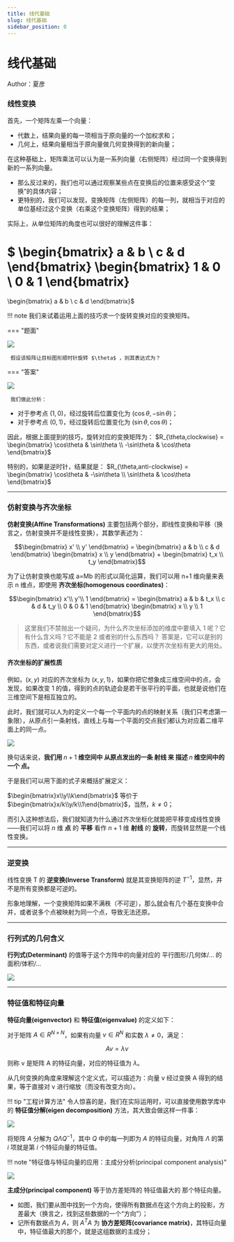 ```yaml
---
title: 线代基础
slug: 线代基础
sidebar_position: 0
---
```



# 线代基础

Author：夏彦

### <b>线性变换</b>

首先，一个矩阵左乘一个向量：

- 代数上，结果向量的每一项相当于原向量的一个加权求和；
- 几何上，结果向量相当于原向量做几何变换得到的新向量；

在这种基础上，矩阵乘法可以认为是一系列向量（右侧矩阵）经过同一个变换得到新的一系列向量。

- 那么反过来的，我们也可以通过观察某些点在变换后的位置来感受这个“变换”的具体内容；
- 更特别的，我们可以发现，变换矩阵（左侧矩阵）的每一列，就相当于对应的单位基经过这个变换（右乘这个变换矩阵）得到的结果；


实际上，从单位矩阵的角度也可以很好的理解这件事：

$ \begin{bmatrix}
     a & b \\
     c & d
 \end{bmatrix}
 \begin{bmatrix}
     1 & 0 \\
     0 & 1
 \end{bmatrix}
 =
 \begin{bmatrix}
     a & b \\
     c & d
 \end{bmatrix}$

 

!!! note 
    我们来试着运用上面的技巧求一个旋转变换对应的变换矩阵。

 === "题面"
     

![](/assets/SyAMbts4SokQFgxQ4LBcvtW2nee.png)

     假设该矩阵让目标图形顺时针旋转 $\theta$ ，则其表达式为？
 === "答案"
     

![](/assets/QBidbBPBDo13KuxHrWwcIhXynGh.png)

    
     我们做此分析：
 

- 对于参考点 $(1,0)$，经过旋转后位置变化为 $(\cos\theta,-\sin\theta)$；
- 对于参考点 $(0,1)$，经过旋转后位置变化为 $(\sin\theta,\cos\theta)$；
 

因此，根据上面提到的技巧，旋转对应的变换矩阵为：
 $R_{\theta,clockwise} = 
     \begin{bmatrix}
         \cos\theta & \sin\theta \\ 
         -\sin\theta & \cos\theta
     \end{bmatrix}$

特别的，如果是逆时针，结果就是：
$R_{\theta,anti-clockwise} = 
     \begin{bmatrix}
         \cos\theta & -\sin\theta \\ 
         \sin\theta & \cos\theta
     \end{bmatrix}$

---

### <b>仿射变换与齐次坐标</b>

<b>仿射变换(Affine Transformations)</b> 主要包括两个部分，即线性变换和平移（换言之，仿射变换并不是线性变换），其数学表述为：

$$\begin{bmatrix}      x' \\     y'  \end{bmatrix} = \begin{bmatrix}      a & b \\      c & d \end{bmatrix}  \begin{bmatrix}      x \\      y  \end{bmatrix} + \begin{bmatrix}      t_x \\      t_y  \end{bmatrix}$$

为了让仿射变换也能写成 a=Mb 的形式以简化运算，我们可以用 n+1 维向量来表示 n 维点，即使用 <b>齐次坐标(homogenous coordinates)</b>：

$$\begin{bmatrix}     x'\\     y'\\     1 \end{bmatrix} = \begin{bmatrix}     a & b & t_x \\     c & d & t_y \\     0 & 0 & 1 \end{bmatrix} \begin{bmatrix}     x \\     y \\     1 \end{bmatrix}$$

> 这里我们不禁抛出一个疑问，为什么齐次坐标添加的维度中要填入 1 呢？它有什么含义吗？它不能是 2 或者别的什么东西吗？
> 答案是，它可以是别的东西，或者说我们需要对定义进行一个扩展，以使齐次坐标有更大的用处。

#### 齐次坐标的扩展性质


例如，$(x,y)$ 对应的齐次坐标为 $(x,y,1)$，如果你把它想象成三维空间中的点，会发现，如果改变 1 的值，得到的点的轨迹会是若干张平行的平面，也就是说他们在三维空间下是相互独立的。
 
此时，我们就可以人为的定义一个每一个平面内的点的映射关系（我们只考虑第一象限），从原点引一条射线，直线上与每一个平面的交点我们都认为对应着二维平面上的同一点。
 

![](/assets/BFKcbNUhQo1u0Lxv6KUcW8Mpnbc.png)

 
换句话来说，<b>我们用 </b>$n+1$<b> 维空间中 从原点发出的一条 射线 来 描述 </b>$n$<b> 维空间中的一个 点。</b>
 
于是我们可以用下面的式子来概括扩展定义：


$\begin{bmatrix}x\\y\\k\end{bmatrix}$ 等价于 $\begin{bmatrix}x/k\\y/k\\1\end{bmatrix}$，当然，$k\not=0$；


而引入这种想法后，我们就知道为什么通过齐次坐标化就能把平移变成线性变换——我们可以将 $n$ 维 <b>点</b> 的 <b>平移</b> 看作 $n+1$ 维 <b>射线</b> 的 <b>旋转</b>，而旋转显然是一个线性变换。

---

### <b>逆变换</b>

线性变换 T 的 <b>逆变换(Inverse Transform)</b> 就是其变换矩阵的逆 $T^{-1}$，显然，并不是所有变换都是可逆的。

形象地理解，一个变换矩阵如果不满秩（不可逆），那么就会有几个基在变换中合并，或者说多个点被映射为同一个点，导致无法还原。

---

### <b>行列式的几何含义</b>

<b>行列式(Determinant)</b> 的值等于这个方阵中的向量对应的 平行图形/几何体/... 的 面积/体积/...

![](/assets/PPL5bcFeVoFBzqxeENAcCjldnVg.png)

---

### <b>特征值和特征向量</b>

<b>特征向量(eigenvector)</b> 和 <b>特征值(eigenvalue)</b> 的定义如下：

对于矩阵 $A\in R^{N\times N}$，如果有向量 $v\in R^{N}$ 和实数 $\lambda \not = 0$，满足：

$$
Av = \lambda v$$

则称 v 是矩阵 A 的特征向量，对应的特征值为 $\lambda$。

从几何变换的角度来理解这个定义式，可以描述为：向量 v 经过变换 A 得到的结果，等于直接对 v 进行缩放（而没有改变方向）。

!!! tip "工程计算方法"
    令人惊喜的是，我们在实际运用时，可以直接使用数学库中的 <b>特征值分解(eigen decomposition)</b> 方法，其大致会做这样一件事：
    

![](/assets/EQR0baUlBoaTJ5x13vuc8Jf9nLe.png)

 
 将矩阵 $A$ 分解为 $Q\Lambda Q^{-1}$，其中 $Q$ 中的每一列即为 $A$ 的特征向量，对角阵 $\Lambda$ 的第 $i$ 项就是第 $i$ 个特征向量的特征值。

!!! note "特征值与特征向量的应用：主成分分析(principal component analysis)"
    

![](/assets/KCILbbKPfoQK1dxGCAhcpEUsnJh.png)

<b>主成分(principal component)</b> 等于协方差矩阵的 特征值最大的 那个特征向量。


- 如图，我们要从图中找到一个方向，使得所有数据点在这个方向上的投影，方差最大（换言之，找到这些数据的一个“方向”）；
- 记所有数据点为 $A$，则 $A^{T}A$ 为 <b>协方差矩阵(covariance matrix)</b>，其特征向量中，特征值最大的那个，就是这组数据的主成分；

